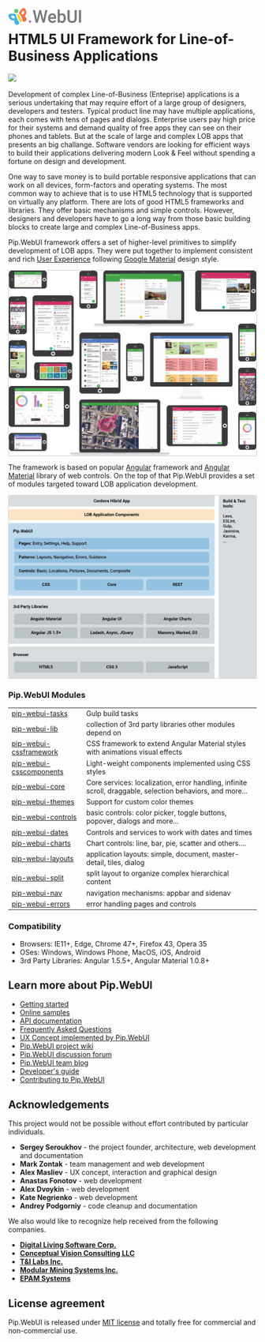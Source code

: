 # <img src="https://github.com/pip-webui/pip-webui/raw/master/doc/Logo.png" alt="Pip.WebUI Logo" style="max-width:30%"> <br/> HTML5 UI Framework for Line-of-Business Applications 

![](https://img.shields.io/badge/license-MIT-blue.svg)

Development of complex Line-of-Business (Enteprise) applications is a serious undertaking that may require effort 
of a large group of designers, developers and testers. Typical product line may have multiple applications, 
each comes with tens of pages and dialogs. Enterprise users pay high price for their systems and demand quality 
of free apps they can see on their phones and tablets. But at the scale of large and complex LOB apps
that presents an big challange. Software vendors are looking for efficient ways to build
their applications delivering modern Look & Feel without spending a fortune on design and development. 

One way to save money is to build portable responsive applications that can work on all devices, form-factors and 
operating systems. The most common way to achieve that is to use HTML5 technology that is supported on virtually
any platform. There are lots of good HTML5 frameworks and libraries. They offer basic mechanisms and simple controls.
However, designers and developers have to go a long way from those basic building blocks to create
large and complex Line-of-Business apps.

Pip.WebUI framework offers a set of higher-level primitives to simplify development of LOB apps.
They were put together to implement consistent and rich [User Experience](https://github.com/pip-webui/pip-webui-ux)
following [Google Material](https://material.google.com) design style.

<div style="border: 1px solid #ccc">
  <img src="https://github.com/pip-webui/pip-webui/raw/master/doc/WebUI-0.png" alt="Pip.WebUI Overview" style="display:block;">
</div>

The framework is based on popular [Angular](https://angularjs.org) framework 
and [Angular Material](https://material.angularjs.org/latest) library of web controls. On the top of that
Pip.WebUI provides a set of modules targeted toward LOB application development.

<div style="border: 1px solid #ccc">
  <img src="https://github.com/pip-webui/pip-webui/raw/master/doc/WebUI-1.png" alt="Pip.WebUI Structure" style="display:block;">
</div>

### Pip.WebUI Modules
<table>
<tr><td width="30%"> <a href="https://github.com/pip-webui/pip-webui-tasks">pip-webui-tasks</a> </td><td width="70%"> Gulp build tasks </td></tr>
<tr><td> <a href="https://github.com/pip-webui/pip-webui-lib">pip-webui-lib</a> </td><td> collection of 3rd party libraries other modules depend on </td></tr>
<tr><td> <a href="https://github.com/pip-webui/pip-webui-cssframework">pip-webui-cssframework</a> </td><td> CSS framework to extend Angular Material styles with animations visual effects </td></tr>
<tr><td> <a href="https://github.com/pip-webui/pip-webui-csscomponents">pip-webui-csscomponents</a> </td><td> Light-weight components implemented using CSS styles </td></tr>
<tr><td> <a href="https://github.com/pip-webui/pip-webui-core">pip-webui-core</a> </td><td> Core services: localization, error handling, infinite scroll, draggable, selection behaviors, and more... </td></tr>
<tr><td> <a href="https://github.com/pip-webui/pip-webui-themes">pip-webui-themes</a> </td><td> Support for custom color themes </td></tr>
<tr><td> <a href="https://github.com/pip-webui/pip-webui-controls">pip-webui-controls</a> </td><td> basic controls: color picker, toggle buttons, popover, dialogs and more... </td></tr>
<tr><td> <a href="https://github.com/pip-webui/pip-webui-dates">pip-webui-dates</a> </td><td>Controls and services to work with dates and times </td></tr>
<tr><td> <a href="https://github.com/pip-webui/pip-webui-charts">pip-webui-charts</a> </td><td>Chart controls: line, bar, pie, scatter and others.... </td></tr>
<tr><td> <a href="https://github.com/pip-webui/pip-webui-layouts">pip-webui-layouts</a> </td><td> application layouts: simple, document, master-detail, tiles, dialog </td></tr>
<tr><td> <a href="https://github.com/pip-webui/pip-webui-split">pip-webui-split</a> </td><td> split layout to organize complex hierarchical content </td></tr>
<tr><td> <a href="https://github.com/pip-webui/pip-webui-nav">pip-webui-nav</a> </td><td> navigation mechanisms: appbar and sidenav </td></tr>
<tr><td> <a href="https://github.com/pip-webui/pip-webui-errors">pip-webui-errors</a> </td><td> error handling pages and controls </td></tr>
</table>

### Compatibility
 * Browsers: IE11+, Edge, Chrome 47+, Firefox 43, Opera 35
 * OSes: Windows, Windows Phone, MacOS, iOS, Android
 * 3rd Party Libraries: Angular 1.5.5+, Angular Material 1.0.8+

## Learn more about Pip.WebUI

- [Getting started](https://github.com/pip-webui/pip-webui-sample)
- [Online samples](http://webui.pipdevs.com)
- [API documentation](http://webui-api.pipdevs.com)
- [Frequently Asked Questions](https://github.com/pip-webui/pip-webui/wiki/Frequently-Asked-Questions)
- [UX Concept implemented by Pip.WebUI](https://github.com/pip-webui/pip-webui-ux)
- [Pip.WebUI project wiki](https://github.com/pip-webui/pip-webui/wiki)
- [Pip.WebUI discussion forum](https://groups.google.com/forum/#!forum/pip-webui)
- [Pip.WebUI team blog](https://pip-webui.blogspot.com/)
- [Developer's guide](https://github.com/pip-webui/pip-webui/blob/master/doc/DevelopersGuide.md)
- [Contributing to Pip.WebUI](https://github.com/pip-webui/pip-webui/blob/master/doc/ContributorsGuide.md)

## Acknowledgements

This project would not be possible without effort contributed by particular individuals.

- **Sergey Seroukhov** - the project founder, architecture, web development and documentation
- **Mark Zontak** - team management and web development
- **Alex Masliev** - UX concept, interaction and graphical design
- **Anastas Fonotov** - web development
- **Alex Dvoykin** - web development
- **Kate Negrienko** - web development
- **Andrey Podgorniy** - code cleanup and documentation

We also would like to recognize help received from the following companies.

- [**Digital Living Software Corp.**]()
- [**Conceptual Vision Consulting LLC**](http://www.conceptualvisionconsulting.com)
- [**T&I Labs Inc.**](http://www.tilabs.com)
- [**Modular Mining Systems Inc.**](http://www.mmsi.com)
- [**EPAM Systems**](http://www.epam.com)

## License agreement

Pip.WebUI is released under [MIT license](License) and totally free for commercial and non-commercial use.
